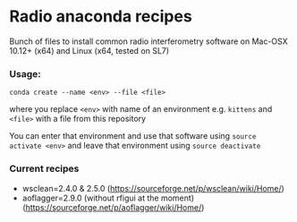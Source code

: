 # Radio anaconda recipes
Bunch of files to install common radio interferometry software on Mac-OSX 10.12+ (x64) and Linux (x64, tested on SL7)

### Usage:

`conda create --name <env> --file <file>`

where you replace `<env>` with name of an environment e.g. `kittens` and `<file>` with a file from this repository

You can enter that environment and use that software using `source activate <env>` and leave that environment using `source deactivate`

### Current recipes
* wsclean=2.4.0 & 2.5.0 (<https://sourceforge.net/p/wsclean/wiki/Home/>)
* aoflagger=2.9.0 (without rfigui at the moment) (<https://sourceforge.net/p/aoflagger/wiki/Home/>)
